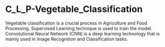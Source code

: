 # C_L_P-Vegetable_Classification
 Vegetable classification is a crucial process in Agriculture and Food Processing. Supervised Learning technique is used to train the model. Convolutional Neural Network (CNN) is a deep learning technology that is mainly used in Image Recognition and Classification tasks.
